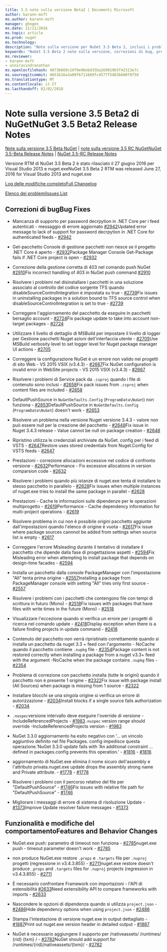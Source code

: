```yaml
---
title: 3.5 note sulla versione Beta2 | Documenti Microsoft
author: karann-msft
ms.author: karann-msft
manager: ghogen
ms.date: 11/11/2016
ms.topic: article
ms.prod: nuget
ms.technology: 
description: "Note sulla versione per NuGet 3.5 Beta 2, inclusi i problemi noti, correzioni di bug, le funzionalità aggiunte e dcr."
keywords: "NuGet 3.5 Beta 2 note sulla versione, correzioni di bug, problemi noti, aggiunta di funzionalità, eseguire"
ms.reviewer:
- karann-msft
- unniravindranathan
ms.openlocfilehash: 4073b669c19f9e96ebd35ba269919b5f42313e7c
ms.sourcegitcommit: 4651b16a3a08f6711669fc4577f5d63b600f8f58
ms.translationtype: MT
ms.contentlocale: it-IT
ms.lasthandoff: 02/02/2018
---
```

# <a name="nuget-35-beta2-release-notes"></a><span data-ttu-id="57e67-104">Note sulla versione 3.5 Beta2 di NuGet</span><span class="sxs-lookup"><span data-stu-id="57e67-104">NuGet 3.5 Beta2 Release Notes</span></span>

<span data-ttu-id="57e67-105">[Note sulla versione 3.5 Beta NuGet](../release-notes/nuget-3.5-Beta.md) | [note sulla versione 3.5 RC NuGet](../release-notes/nuget-3.5-RC.md)</span><span class="sxs-lookup"><span data-stu-id="57e67-105">[NuGet 3.5-Beta Release Notes](../release-notes/nuget-3.5-Beta.md) | [NuGet 3.5-RC Release Notes](../release-notes/nuget-3.5-RC.md)</span></span>

<span data-ttu-id="57e67-106">Versione RTM di NuGet 3.5 Beta 2 è stato rilasciato il 27 giugno 2016 per Visual Studio 2013 e nuget.exe</span><span class="sxs-lookup"><span data-stu-id="57e67-106">NuGet 3.5 Beta 2 RTM was released June 27, 2016 for Visual Studio 2013 and nuget.exe</span></span>

[<span data-ttu-id="57e67-107">Log delle modifiche completo</span><span class="sxs-lookup"><span data-stu-id="57e67-107">Full Changelog</span></span>](https://github.com/NuGet/NuGet.Client/compare/release-3.5.0-beta...release-3.5.0-beta2)

[<span data-ttu-id="57e67-108">Elenco dei problemi</span><span class="sxs-lookup"><span data-stu-id="57e67-108">Issues List</span></span>](https://github.com/Nuget/Home/issues?q=is%3Aissue+milestone%3A%223.5+Beta2%22+is%3Aclosed)

## <a name="bug-fixes"></a><span data-ttu-id="57e67-109">Correzioni di bug</span><span class="sxs-lookup"><span data-stu-id="57e67-109">Bug Fixes</span></span>

* <span data-ttu-id="57e67-110">Mancanza di supporto per password decrpytion in .NET Core per i feed autenticati - messaggio di errore aggiornato [#2942](https://github.com/NuGet/Home/issues/2942)</span><span class="sxs-lookup"><span data-stu-id="57e67-110">Updated error message to lack of support for password decrpytion in .NET Core for authenticated feeds  - [#2942](https://github.com/NuGet/Home/issues/2942)</span></span>

* <span data-ttu-id="57e67-111">Get-pacchetto Console di gestione pacchetti non riesce se il progetto .NET Core è aperto - [#2932](https://github.com/NuGet/Home/issues/2932)</span><span class="sxs-lookup"><span data-stu-id="57e67-111">Package Manager Console Get-Package fails if .NET Core project is open - [#2932](https://github.com/NuGet/Home/issues/2932)</span></span>

* <span data-ttu-id="57e67-112">Correzione della gestione corretta di 403 nel comando push NuGet [#2910](https://github.com/NuGet/Home/issues/2910)</span><span class="sxs-lookup"><span data-stu-id="57e67-112">Fix incorrect handling of 403 in NuGet push command [#2910](https://github.com/NuGet/Home/issues/2910)</span></span>

* <span data-ttu-id="57e67-113">Risolvere i problemi nel disinstallare i pacchetti in una soluzione associato al controllo del codice sorgente TFS quando disableSourceControlIntegration è impostata su true - [#2739](https://github.com/NuGet/Home/issues/2739)</span><span class="sxs-lookup"><span data-stu-id="57e67-113">Fix issues in uninstalling packages in a solution bound to TFS source control when disableSourceControlIntegration is set to true - [#2739](https://github.com/NuGet/Home/issues/2739)</span></span>

* <span data-ttu-id="57e67-114">Correggere l'aggiornamento del pacchetto da eseguire in pacchetti bersaglio account - [#2724](https://github.com/NuGet/Home/issues/2724)</span><span class="sxs-lookup"><span data-stu-id="57e67-114">Fix package update to take into account non-target packages - [#2724](https://github.com/NuGet/Home/issues/2724)</span></span>

* <span data-ttu-id="57e67-115">Utilizzare il livello di dettaglio di MSBuild per impostare il livello di logger per Gestione pacchetti Nuget azioni dell'interfaccia utente - [#2705](https://github.com/NuGet/Home/issues/2705)</span><span class="sxs-lookup"><span data-stu-id="57e67-115">Use MSBuild verbosity level to set logger level for Nuget package manager UI actions - [#2705](https://github.com/NuGet/Home/issues/2705)</span></span>

* <span data-ttu-id="57e67-116">Correggere la configurazione NuGet è un errore non valido nei progetti di sito Web - VS 2015 VSIX (v3.4.3) - [#2667](https://github.com/NuGet/Home/issues/2667)</span><span class="sxs-lookup"><span data-stu-id="57e67-116">Fix NuGet configuration is invalid error in WebSite projects - VS 2015 VSIX (v3.4.3) - [#2667](https://github.com/NuGet/Home/issues/2667)</span></span>

* <span data-ttu-id="57e67-117">Risolvere i problemi di Service pack da `.csproj` quando i file di contenuto sono inclusi - [#2658](https://github.com/NuGet/Home/issues/2658)</span><span class="sxs-lookup"><span data-stu-id="57e67-117">Fix pack issues from `.csproj` when content files are included - [#2658](https://github.com/NuGet/Home/issues/2658)</span></span>

* <span data-ttu-id="57e67-118">DefaultPushSource in `NuGetDefaults.Config` (`ProgramData\NuGet`) non funziona - [#2653](https://github.com/NuGet/Home/issues/2653)</span><span class="sxs-lookup"><span data-stu-id="57e67-118">DefaultPushSource in `NuGetDefaults.Config` (`ProgramData\NuGet`) doesn't work - [#2653](https://github.com/NuGet/Home/issues/2653)</span></span>

* <span data-ttu-id="57e67-119">Risolvere un problema nella versione Nuget versione 3.4.3 - valore non può essere null per la creazione del pacchetto - [#2648](https://github.com/NuGet/Home/issues/2648)</span><span class="sxs-lookup"><span data-stu-id="57e67-119">Fix issue in Nuget 3.4.3 release - Value cannot be null on package creation - [#2648](https://github.com/NuGet/Home/issues/2648)</span></span>

* <span data-ttu-id="57e67-120">Ripristino utilizza le credenziali archiviate da NuGet. config per i feed di VSTS - [#2647](https://github.com/NuGet/Home/issues/2647)</span><span class="sxs-lookup"><span data-stu-id="57e67-120">Restore uses stored credentials from Nuget.Config for VSTS feeds - [#2647](https://github.com/NuGet/Home/issues/2647)</span></span>

* <span data-ttu-id="57e67-121">Prestazioni - correzione allocazioni eccessive nel codice di confronto versione - [#2632](https://github.com/NuGet/Home/issues/2632)</span><span class="sxs-lookup"><span data-stu-id="57e67-121">Performance - Fix excessive allocations in version comparsion code - [#2632](https://github.com/NuGet/Home/issues/2632)</span></span>

* <span data-ttu-id="57e67-122">Risolvere i problemi quando più istanze di nuget.exe tenta di installare lo stesso pacchetto in parallelo - [#2628](https://github.com/NuGet/Home/issues/2628)</span><span class="sxs-lookup"><span data-stu-id="57e67-122">Fix issues when multiple instances of nuget.exe tries to install the same package in parallel - [#2628](https://github.com/NuGet/Home/issues/2628)</span></span>

* <span data-ttu-id="57e67-123">Prestazioni - Cache le informazioni sulle dipendenze per le operazioni multiprogetto - [#2619](https://github.com/NuGet/Home/issues/2619)</span><span class="sxs-lookup"><span data-stu-id="57e67-123">Performance - Cache dependency information for multi-project operations - [#2619](https://github.com/NuGet/Home/issues/2619)</span></span>

* <span data-ttu-id="57e67-124">Risolvere problema in cui non è possibile origini pacchetto aggiunte dall'impostazioni quando l'elenco di origine è vuota - [#2617](https://github.com/NuGet/Home/issues/2617)</span><span class="sxs-lookup"><span data-stu-id="57e67-124">Fix issue where package sources cannnot be added from settings when source list is empty - [#2617](https://github.com/NuGet/Home/issues/2617)</span></span>

* <span data-ttu-id="57e67-125">Correggere l'errore Misleading durante il tentativo di installare il pacchetto che dipende dalla fase di progettazione aspetti - [#2594](https://github.com/NuGet/Home/issues/2594)</span><span class="sxs-lookup"><span data-stu-id="57e67-125">Fix Misleading error when attempting to install package that depends on design-time facades - [#2594](https://github.com/NuGet/Home/issues/2594)</span></span>

* <span data-ttu-id="57e67-126">Installa un pacchetto dalla console PackageManager con l'impostazione "All" tenta prima origine - [#2557](https://github.com/NuGet/Home/issues/2557)</span><span class="sxs-lookup"><span data-stu-id="57e67-126">Installing a package from PackageManager console with setting "All" tries only first source - [#2557](https://github.com/NuGet/Home/issues/2557)</span></span>

* <span data-ttu-id="57e67-127">Risolvere i problemi con i pacchetti che contengono file con tempi di scrittura in futuro (Mono) - [#2518](https://github.com/NuGet/Home/issues/2518)</span><span class="sxs-lookup"><span data-stu-id="57e67-127">Fix issues with packages that have files with write times in the future (Mono) - [#2518](https://github.com/NuGet/Home/issues/2518)</span></span>

* <span data-ttu-id="57e67-128">Visualizzare l'eccezione quando si verifica un errore per i progetti di ricerca nel comando update - [#2418](https://github.com/NuGet/Home/issues/2418)</span><span class="sxs-lookup"><span data-stu-id="57e67-128">Display exception when there is a failure finding projects in update command - [#2418](https://github.com/NuGet/Home/issues/2418)</span></span>

* <span data-ttu-id="57e67-129">Contenuto del pacchetto non verrà ripristinato correttamente quando si installa un pacchetto da nuget 3.3 + feed con l'argomento - NoCache quando il pacchetto contiene `.nupkg` file - [#2354](https://github.com/NuGet/Home/issues/2354)</span><span class="sxs-lookup"><span data-stu-id="57e67-129">Package content is not restored correctly when installing a package from a nuget v3.3+ feed with the argument -NoCache when the package contains `.nupkg` files - [#2354](https://github.com/NuGet/Home/issues/2354)</span></span>

* <span data-ttu-id="57e67-130">Problema di correzione con pacchetto installa (tutte le origini) quando il pacchetto non è presente 1 origine - [#2322](https://github.com/NuGet/Home/issues/2322)</span><span class="sxs-lookup"><span data-stu-id="57e67-130">Fix issue with package install (All Sources) when package is missing from 1 source - [#2322](https://github.com/NuGet/Home/issues/2322)</span></span>

* <span data-ttu-id="57e67-131">Installare blocchi se una singola origine si verifica un errore di autorizzazione - [#2034](https://github.com/NuGet/Home/issues/2034)</span><span class="sxs-lookup"><span data-stu-id="57e67-131">Install blocks if a single source fails authorization - [#2034](https://github.com/NuGet/Home/issues/2034)</span></span>

* <span data-ttu-id="57e67-132">`.nuspec`versione intervallo deve eseguire l'override di versione - IncludeReferencedProjects - [#1983](https://github.com/NuGet/Home/issues/1983)</span><span class="sxs-lookup"><span data-stu-id="57e67-132">`.nuspec` version range should override -IncludeReferencedProjects version - [#1983](https://github.com/NuGet/Home/issues/1983)</span></span>

* <span data-ttu-id="57e67-133">NuGet 3.3.0 aggiornamento ha esito negativo con '... un vincolo aggiuntivo definito nel file Packages. config impedisce questa operazione.'</span><span class="sxs-lookup"><span data-stu-id="57e67-133">NuGet 3.3.0 update fails with 'An additional constraint ... defined in packages.config prevents this operation.'</span></span><span data-ttu-id="57e67-134"> - [#1816](https://github.com/NuGet/Home/issues/1816)</span><span class="sxs-lookup"><span data-stu-id="57e67-134"> - [#1816](https://github.com/NuGet/Home/issues/1816)</span></span>

* <span data-ttu-id="57e67-135">aggiornamento di NuGet.exe elimina il nome sicuro dell'assembly e l'attributo privata.</span><span class="sxs-lookup"><span data-stu-id="57e67-135">nuget.exe update drops the assembly strong name and Private attribute.</span></span><span data-ttu-id="57e67-136"> - [#1778](https://github.com/NuGet/Home/issues/1778)</span><span class="sxs-lookup"><span data-stu-id="57e67-136"> - [#1778](https://github.com/NuGet/Home/issues/1778)</span></span>

* <span data-ttu-id="57e67-137">Risolvere i problemi con il percorso relativo del file per "DefaultPushSource" - [#1746](https://github.com/NuGet/Home/issues/1746)</span><span class="sxs-lookup"><span data-stu-id="57e67-137">Fix issues with relative file path for "DefaultPushSource" - [#1746](https://github.com/NuGet/Home/issues/1746)</span></span>

* <span data-ttu-id="57e67-138">Migliorare i messaggi di errore di sistema di risoluzione Update - [#1373](https://github.com/NuGet/Home/issues/1373)</span><span class="sxs-lookup"><span data-stu-id="57e67-138">Improve Update resolver failure messages - [#1373](https://github.com/NuGet/Home/issues/1373)</span></span>

## <a name="features-and-behavior-changes"></a><span data-ttu-id="57e67-139">Funzionalità e modifiche del comportamento</span><span class="sxs-lookup"><span data-stu-id="57e67-139">Features and Behavior Changes</span></span>

* <span data-ttu-id="57e67-140">NuGet.exe push: parametro di timeout non funziona - [#2785](https://github.com/NuGet/Home/issues/2785)</span><span class="sxs-lookup"><span data-stu-id="57e67-140">nuget.exe push - timeout parameter doesn't work  - [#2785](https://github.com/NuGet/Home/issues/2785)</span></span>

* <span data-ttu-id="57e67-141">non produce NuGet.exe restore `.props` e `.targets` file per `.nuproj` progetti (regressione in v3.4.3.855) - [#2711](https://github.com/NuGet/Home/issues/2711)</span><span class="sxs-lookup"><span data-stu-id="57e67-141">nuget.exe restore doesn't produce `.props` and `.targets` files for `.nuproj` projects (regression in v3.4.3.855) - [#2711](https://github.com/NuGet/Home/issues/2711)</span></span>

* <span data-ttu-id="57e67-142">È necessario confrontare Framework con importazioni - l'API di estensibilità [#2633](https://github.com/NuGet/Home/issues/2633)</span><span class="sxs-lookup"><span data-stu-id="57e67-142">Need extensibility API to compare frameworks with imports - [#2633](https://github.com/NuGet/Home/issues/2633)</span></span>

* <span data-ttu-id="57e67-143">Nascondere le opzioni di dipendenza quando si utilizza `project.json`  -  [#2486](https://github.com/NuGet/Home/issues/2486)</span><span class="sxs-lookup"><span data-stu-id="57e67-143">Hide dependency options when using `project.json` - [#2486](https://github.com/NuGet/Home/issues/2486)</span></span>

* <span data-ttu-id="57e67-144">Stampa l'intestazione di versione nuget.exe in output dettagliato - [#1887](https://github.com/NuGet/Home/issues/1887)</span><span class="sxs-lookup"><span data-stu-id="57e67-144">Print out nuget.exe version header in detailed output - [#1887](https://github.com/NuGet/Home/issues/1887)</span></span>

* <span data-ttu-id="57e67-145">NuGet è necessario aggiungere il supporto per /nativeassets/ /runtimes/ {rid} {txm} / - [#2782](https://github.com/NuGet/Home/issues/2782)</span><span class="sxs-lookup"><span data-stu-id="57e67-145">NuGet should add support for /runtimes/{rid}/nativeassets/{txm}/ - [#2782](https://github.com/NuGet/Home/issues/2782)</span></span>